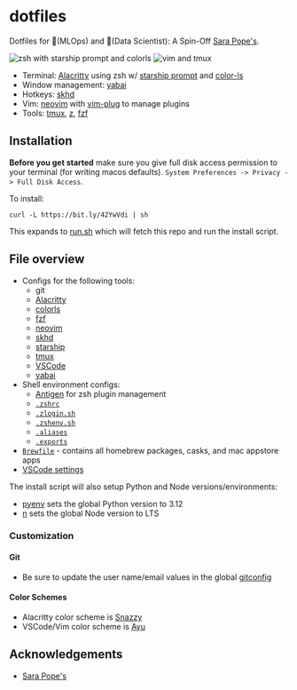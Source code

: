 # dotfiles

Dotfiles for 🦀(MLOps) and 🐲(Data Scientist): A Spin-Off [Sara Pope's](https://github.com/gretzky/dotfiles).

![zsh with starship prompt and colorls](https://user-images.githubusercontent.com/15176096/71632895-ff0d0980-2bde-11ea-966f-65e5d564361f.png)
![vim and tmux](https://user-images.githubusercontent.com/15176096/71633424-2f09dc00-2be2-11ea-9c15-a4f492b7ea68.png)

-   Terminal: [Alacritty](https://github.com/jwilm/alacritty) using zsh w/ [starship prompt](https://starship.rs/) and [color-ls](https://github.com/athityakumar/colorls)
-   Window management: [yabai](https://github.com/koekeishiya/yabai)
-   Hotkeys: [skhd](https://github.com/koekeishiya/skhd)
-   Vim: [neovim](https://neovim.io/) with [vim-plug](https://github.com/junegunn/vim-plug) to manage plugins
-   Tools: [tmux](https://github.com/tmux/tmux), [z](https://github.com/rupa/z), [fzf](https://github.com/junegunn/fzf)

## Installation

**Before you get started** make sure you give full disk access permission to your terminal (for writing macos defaults). `System Preferences -> Privacy -> Full Disk Access`.

To install:

`curl -L https://bit.ly/42YwVdi | sh`

This expands to [run.sh](https://github.com/proteusiq/dotfiles/blob/master/run.sh) which will fetch this repo and run the install script.

## File overview

-   Configs for the following tools:
    -   git
    -   [Alacritty](./alacritty)
    -   [colorls](./colorls)
    -   [fzf](./fzf)
    -   [neovim](./nvim)
    -   [skhd](./skhd)
    -   [starship](./starship)
    -   [tmux](./tmux)
    -   [VSCode](./vscode)
    -   [yabai](./yabai)
-   Shell environment configs:
    -   [Antigen](https://github.com/zsh-users/antigen) for zsh plugin management
    -   [`.zshrc`](./zsh/.zshrc)
    -   [`.zlogin.sh`](./zsh/.zlogin.sh)
    -   [`.zshenv.sh`](./zsh/.zshenv.sh)
    -   [`.aliases`](./zsh/.aliases)
    -   [`.exports`](./zsh/.exports)
-   [`Brewfile`](./Brewfile) - contains all homebrew packages, casks, and mac appstore apps
-   [VSCode settings](./vscode/settings.json)

The install script will also setup Python and Node versions/environments:

-   [pyenv](https://github.com/pyenv/pyenv) sets the global Python version to 3.12
-   [n](https://github.com/tj/n) sets the global Node version to LTS

### Customization

####  Git
- Be sure to update the user name/email values in the global [gitconfig](./git/.gitconfig)
#### Color Schemes

- Alacritty color scheme is [Snazzy](https://github.com/sindresorhus/terminal-snazzy)
- VSCode/Vim color scheme is [Ayu](https://github.com/dempfi/ayu)
## Acknowledgements

-   [Sara Pope's](https://github.com/gretzky/dotfiles)
